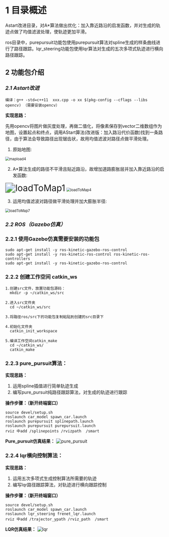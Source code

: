 # 1 目录概述

Astart改进目录，对A*算法做出优化：加入靠近路沿的启发函数，并对生成的轨迹点做了均值滤波处理，使轨迹更加平滑。

ros目录中，purepursuit功能包使用purepursuit算法对spline生成的样条曲线进行了路径跟踪。lqr_steering功能包使用lqr算法对生成的五次多项式轨迹进行横向路径跟踪。

## 2 功能包介绍

### ***2.1 Astart改进***

```shell
编译：g++ -std=c++11  xxx.cpp -o xx $(pkg-config --cflags --libs opencv) （需要安装opencv）
```

**实现思路：**

先用opencv将图片做灰度处理，再做二值化，将像素保存到vector二维数组作为地图，设置起点和终点，调用AStart算法(改进版：加入路沿代价函数)找到一条路径，由于算法会导致路径出现锯齿状，故用均值滤波对路径点做平滑处理。

1. 原始地图:

<img src="https://user-images.githubusercontent.com/68492981/132976491-de0eb792-02cf-4d98-a0cc-24c78338121e.jpg" alt="mapload4" style="zoom:80%;" />

2. A*算法生成的路径不平滑且贴近路沿，故增加道路膨胀层并加入靠近路沿的启发函数:

<img src="https://user-images.githubusercontent.com/68492981/133076047-7c432bd4-a349-4288-8f30-e6b61ddbc2e9.jpg" alt="loadToMap1" style="zoom: 200%;" />

<img src="https://user-images.githubusercontent.com/68492981/132976596-99eee2ee-7b96-464c-9700-36805340588b.jpg" alt="loadToMap4" style="zoom: 80%;" />

3. 运用均值滤波对路径做平滑处理并加大膨胀半径:

<img src="https://user-images.githubusercontent.com/68492981/132976579-f1298c8a-17c5-4eeb-8fc4-a1b2bfde91ae.jpg" alt="loadToMap7" style="zoom:80%;" />

### ***2.2 ROS（Gazebo仿真）***

### 2.2.1 使用Gazebo仿真需要安装的功能包


```shell
sudo apt-get install -y ros-kinetic-gazebo-ros-control
sudo apt-get install -y ros-kinetic-ros-control ros-kinetic-ros-controllers
sudo apt-get install -y ros-kinetic-gazebo-ros-control
```

### 2.2.2 创建工作空间 catkin_ws

```shell
1.创建src文件，放置功能包源码：
  mkdir -p ~/catkin_ws/src

2.进入src文件夹
  cd ~/catkin_ws/src

3.将路径ros/src下的功能包复制粘贴到创建的src目录下

4.初始化文件夹
  catkin_init_workspace

5.编译工作空间catkin_make
  cd ~/catkin_ws/
  catkin_make
```

### 2.2.3 pure_pursuit算法：

**实现思路：**

1. 运用spline插值进行简单轨迹生成
2. 编写pure_pursuit纯路径跟踪算法，对生成的轨迹进行跟踪

**操作步骤：（新开终端窗口）**

```shell
source devel/setup.sh
roslaunch car_model spawn_car.launch
roslaunch purepursuit splinepath.launch 
roslaunch purepursuit purepursuit.launch
rviz 中add /splinepoints /rvizpath  /smart
```

**Pure_pursuit仿真结果：**
![pure_pursuit](https://user-images.githubusercontent.com/68492981/138196938-870ce64e-2e64-4948-b9ae-9c8617924550.png)


### 2.2.4 lqr横向控制算法：

**实现思路：**

1. 运用五次多项式生成控制算法所需要的轨迹
2. 编写lqr路径跟踪算法，对轨迹进行横向跟踪控制

**操作步骤：（新开终端窗口）**

```shell
source devel/setup.sh
roslaunch car_model spawn_car.launch
roslaunch lqr_steering frenet_lqr.launch 
rviz 中add /trajector_ypath /rviz_path  /smart
```

**LQR仿真结果：**
![lqr](https://user-images.githubusercontent.com/68492981/138196914-fa28cc20-9e5a-4300-adde-77ffc9852b69.png)



